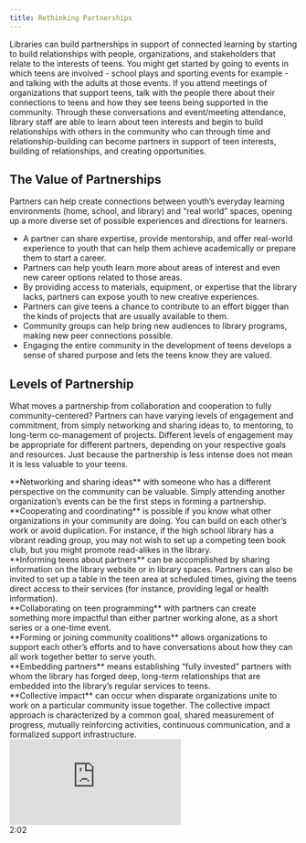 ```yaml
---
title: Rethinking Partnerships
---
```


Libraries can build partnerships in support of connected learning by starting to build relationships with people, organizations, and stakeholders that relate to the interests of teens.  You might get started by going to events in which teens are involved - school plays and sporting events for example - and talking with the adults at those events. If you attend meetings of organizations that support teens, talk with the people there about their connections to teens and  how they see teens being supported in the community.  Through these conversations and event/meeting attendance, library staff are able to learn about teen interests and begin to build relationships with others in the community who can through time and relationship-building can become partners in support of teen interests, building of relationships, and creating opportunities.

<div class="callout info" markdown="1">

## The Value of Partnerships
Partners can help create connections between youth’s everyday learning environments (home, school, and library) and “real world” spaces, opening up a more diverse set of possible experiences and directions for learners.
* A partner can share expertise, provide mentorship, and offer real-world experience to youth that can help them achieve academically or prepare them to start a career.
* Partners can help youth learn more about areas of interest and even new career options related to those areas.
* By providing access to materials, equipment, or expertise that the library lacks, partners can expose youth to new creative experiences.
* Partners can give teens a chance to contribute to an effort bigger than the kinds of projects that are usually available to them.
* Community groups can help bring new audiences to library programs, making new peer connections possible.
* Engaging the entire community in the development of teens develops a sense of shared purpose and lets the teens know they are valued.
</div>

## Levels of Partnership


What moves a partnership from collaboration and cooperation to fully community-centered? Partners can have varying levels of engagement and commitment, from simply networking and sharing ideas to, to mentoring, to long-term co-management of projects. Different levels of engagement may be appropriate for different partners, depending on your respective goals and resources. Just because the partnership is less intense does not mean it is less valuable to your teens.

<div class="colorhighlight color1" markdown="1">
**Networking and sharing ideas** with someone who has a different perspective on the community can be valuable. Simply attending another organization’s events can be the first steps in forming a partnership.
</div>

<div class="colorhighlight color2" markdown="1">
**Cooperating and coordinating** is possible if you know what other organizations in your community are doing. You can build on each other’s work or avoid duplication. For instance, if the high school library has a vibrant reading group, you may not wish to set up a competing teen book club, but you might promote read-alikes in the library.
</div>

<div class="colorhighlight color3" markdown="1">
**Informing teens about partners** can be accomplished by sharing information on the library website or in library spaces. Partners can also be invited to set up a table in the teen area at scheduled times, giving the teens direct access to their services (for instance, providing legal or health information).
</div>

<div class="colorhighlight color1" markdown="1">
**Collaborating on teen programming** with partners can create something more impactful than either partner working alone, as a short series or a one-time event.
</div>

<div class="colorhighlight color2" markdown="1">
**Forming or joining community coalitions** allows organizations to support each other’s efforts and to have conversations about how they can all work together better to serve youth.
</div>

<div class="colorhighlight color3" markdown="1">
**Embedding partners** means establishing “fully invested” partners with whom the library has forged deep, long-term relationships that are embedded into the library’s regular services to teens.
</div>

<div class="colorhighlight color1" markdown="1">
**Collective impact** can occur when disparate organizations unite to work on a particular community issue together. The collective impact approach is characterized by a common goal, shared measurement of progress, mutually reinforcing activities, continuous communication, and a formalized support infrastructure. 
</div>

<div class="callout videos" markdown="1">
<iframe src="https://www.youtube.com/embed/pzmMk63ihNM" frameborder="0" allow="autoplay; encrypted-media" allowfullscreen></iframe>
<div class="videotime">2:02</div></div>
